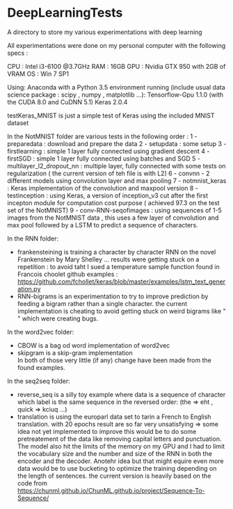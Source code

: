 # DeepLearningTests
A directory to store my various experimentations with deep learning

All experimentations were done on my personal computer with the following specs :

CPU : Intel i3-6100 @3.7GHz
RAM : 16GB
GPU : Nvidia GTX 950 with 2GB of VRAM
OS : Win 7 SP1

Using:
Anaconda with a Python 3.5 environment running (include usual data science package : scipy , numpy , matplotlib ...):
Tensorflow-Gpu 1.1.0 (with the CUDA 8.0 and CuDNN 5.1)
Keras 2.0.4

testKeras_MNIST is just a simple test of Keras using the included MNIST dataset

In the NotMNIST folder are various tests in the following order : 
1 - preparedata : download and prepare the data
2 - setupdata : some setup 
3 - firstlearning : simple 1 layer fully connected using gradient descent
4 - firstSGD : simple 1 layer fully connected using batches and SGD
5 - multilayer_l2_dropout_nn : multiple layer, fully connected with some tests on regularization ( the current version of teh file is with L2)
6 - convnn - 2 different models using convolution layer and max pooling
7 - notmnist_keras : Keras implementation of the convolution and maxpool version
8 - testinception : using Keras, a version of inception_v3 cut after the first incepton module for computation cost purpose ( achieved 97.3 on the test set of the NotMNIST) 
9 - conv-RNN-seqofimages : using sequences of 1-5 images from the NotMNIST data , this uses a few layer of convolution and max pool followed by a LSTM to predict a sequence of characters.

In the  RNN folder:
- frankensteining is training a character by character RNN on the novel Frankenstein by Mary Shelley ... results were getting stuck on a repetition : to avoid taht I sued a temperature sample function found in Francois choolet github examples : https://github.com/fchollet/keras/blob/master/examples/lstm_text_generation.py
-  RNN-bigrams is an experimentation to try to improve prediction by feeding a bigram rather than a single character. the current implementation is cheating to avoid getting stuck on weird bigrams like "  " which were creating bugs.

In the word2vec folder:
- CBOW is a bag od word implementation of word2vec
- skipgram is a skip-gram implementation  
In both of those very little (if any) change have been made from the found examples.

In the seq2seq folder:
- reverse_seq is a silly toy example where data is a sequence of character which label is the same sequence in the reversed order: (the => eht , quick => kciuq ...)
- translation is using the europarl data set to tarin a French to English translation. with 20 epochs result are so far very unsatisfying => some idea not yet implemented to improve this would be to do some pretreatement of the data like removing capital letters and punctuation. The model also hit the limits of the memory on my GPU and I had to limit the vocabulary size and the number and size of the RNN in both the encoder and the decoder. Anotehr idea but that might equire even more data would be to use bucketing to optimize the training depending on the length of sentences. the current version is heavily based on the code from https://chunml.github.io/ChunML.github.io/project/Sequence-To-Sequence/
